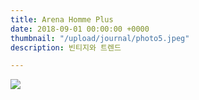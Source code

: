 ```yaml
---
title: Arena Homme Plus
date: 2018-09-01 00:00:00 +0000
thumbnail: "/upload/journal/photo5.jpeg"
description: 빈티지와 트렌드

---
```


![](/upload/journal/photo2.jpg)